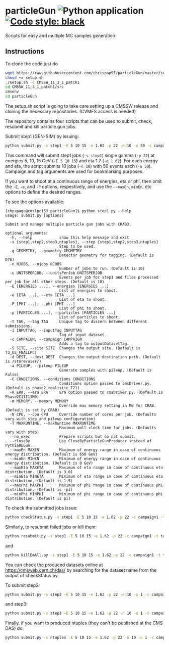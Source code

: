 # particleGun ![Python application](https://github.com/chrispap95/particleGun/workflows/Python%20application/badge.svg) [![Code style: black](https://img.shields.io/badge/code%20style-black-000000.svg)](https://github.com/psf/black)
Scripts for easy and multiple MC samples generation.

## Instructions
To clone the code just do
```bash
wget https://raw.githubusercontent.com/chrispap95/particleGun/master/setup.sh
chmod +x setup.sh
./setup.sh -c CMSSW_11_3_1_patch1
cd CMSSW_11_3_1_patch1/src
cmsenv
cd particleGun
```

The setup.sh script is going to take care setting up a CMSSW release and cloning
the necessary repositories. (CVMFS access is needed)

The repository contains four scripts that can be used to submit, check, resubmit and kill particle gun jobs.

Submit step1 (GEN-SIM) by issuing:
```bash
python submit.py -s step1 -E 5 10 15 -e 1.62 -p 22 -n 10 -u 50 -c campaign1 -t tag1
```
This command will submit step1 jobs (`-s step1`) single gamma (`-p 22`) at energies 5, 10, 15 GeV (`-E 5 10 15`) and eta 1.7 (`-e 1.62`). For each energy and eta, the script submits 10 jobs (`-n 10`) with 50 events each (`-u 50`). Campaign and tag arguments are used for bookmarking purposes.

If you want to shoot at a continuous range of energies, eta or phi, then omit the `-E`, `-e`, and `-P` options, respectively, and use the `--maxEn`, `minEn`, etc options to define the desired ranges.

To see the options available:
```
[chpapage@cmslpc163 particleGun]$ python step1.py --help
usage: submit.py [options]

Submit and manage multiple particle gun jobs with CRAB3.

optional arguments:
  -h, --help            show this help message and exit
  -s {step1,step2,step3,ntuples}, --step {step1,step2,step3,ntuples}
                        Step to be used.
  -g GEOMETRY, --geometry GEOMETRY
                        Detector geometry for tagging. (Default is D76)
  -n NJOBS, --njobs NJOBS
                        Number of jobs to run. (Default is 10)
  -u UNITSPERJOB, --unitsPerJob UNITSPERJOB
                        Events per job for step1 and files processed per job for all other steps. (Default is 10)
  -E [ENERGIES ...], --energies [ENERGIES ...]
                        List of energies to shoot.
  -e [ETA ...], --eta [ETA ...]
                        List of eta to shoot.
  -P [PHI ...], --phi [PHI ...]
                        List of phi to shoot.
  -p [PARTICLES ...], --particles [PARTICLES ...]
                        List of particles to shoot.
  -t TAG, --tag TAG     Unique tag to discern between different submissions.
  -i INPUTTAG, --inputTag INPUTTAG
                        Tag of input dataset.
  -c CAMPAIGN, --campaign CAMPAIGN
                        Adds a tag to outputDatasetTag.
  -S SITE, --site SITE  Changes the output site. (Default is T3_US_FNALLPC)
  -d DEST, --dest DEST  Changes the output destination path. (Default is /store/user/)
  -a PILEUP, --pileup PILEUP
                        Generate samples with pileup. (Default is False)
  -C CONDITIONS, --conditions CONDITIONS
                        Conditions option passed to cmsDriver.py. (Default is phase2_realistic_T21)
  -R ERA, --era ERA     Era option passed to cmsDriver.py. (Default is Phase2C11I13M9)
  -m MEMORY, --memory MEMORY
                        Override max memory setting in MB for CRAB. (Default is set by CRAB)
  -N CPU, --cpu CPU     Override number of cores per job. (Defaults vary with step and pileup configuration)
  -T MAXRUNTIME, --maxRuntime MAXRUNTIME
                        Maximum wall clock time for jobs. (Defaults vary with step)
  --no_exec             Prepare scripts but do not submit.
  --closeBy             Use CloseByParticleGunProducer instead of Pythia8EGun.
  --maxEn MAXEN         Maximum of energy range in case of continuous energy distribution. (Default is 650 GeV)
  --minEn MINEN         Minimum of energy range in case of continuous energy distribution. (Default is 0 GeV)
  --maxEta MAXETA       Maximum of eta range in case of continuous eta distribution. (Default is 3.0)
  --minEta MINETA       Minimum of eta range in case of continuous eta distribution. (Default is 1.5)
  --maxPhi MAXPHI       Maximum of phi range in case of continuous phi distribution. (Default is -pi)
  --minPhi MINPHI       Minimum of phi range in case of continuous phi distribution. (Default is pi)
```

To check the submitted jobs issue:
```bash
python checkStatus.py -s step1 -E 5 10 15 -e 1.62 -p 22 -c campaign1 -t tag1
```

Similarly, to resubmit failed jobs or kill them:
```bash
python resubmit.py -s step1 -E 5 10 15 -e 1.62 -p 22 -c campaign1 -t tag1
```
and
```bash
python killEmAll.py -s step1 -E 5 10 15 -e 1.62 -p 22 -c campaign1 -t tag1
```

You can check the produced datasets online at https://cmsweb.cern.ch/das/ by searching for the dataset name from the output of checkStatus.py.

To submit step2:
```bash
python submit.py -s step2 -E 5 10 15 -e 1.62 -p 22 -n 10 -u 1 -c campaign1 -i tag1 -t tag1
```
and step3:
```bash
python submit.py -s step3 -E 5 10 15 -e 1.62 -p 22 -n 10 -u 1 -c campaign1 -i tag1 -t tag1
```

Finally, if you want to produced ntuples (they can't be published at the CMS DAS) do:
```bash
python submit.py -s ntuples -E 5 10 15 -e 1.62 -p 22 -n 10 -u 1 -c campaign1 -i tag1 -t tag1
```
